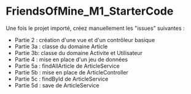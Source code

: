 # FriendsOfMine_M1_StarterCode

Une fois le projet importé, créez manuellement les "issues" suivantes :

* Partie 2 : création d'une vue et d'un contrôleur basique
* Partie 3a : classe du domaine Article
* Partie 3b: classe du domaine Activite et Utilisateur
* Partie 4 : mise en place d'un jeu de données
* Partie 5a : findAllArticle de ArticleService
* Partie 5b : mise en place de ArticleController
* Partie 5c : findById de ArticleService
* Partie 5d : save de ArticleService
